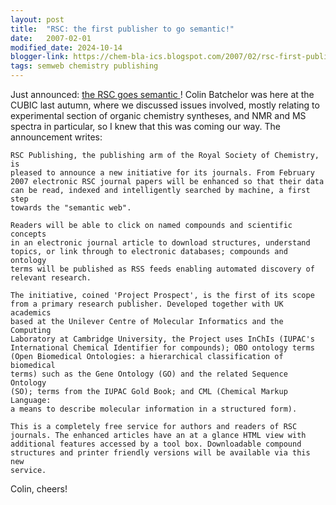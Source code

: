 ```yaml
---
layout: post
title:  "RSC: the first publisher to go semantic!"
date:   2007-02-01
modified_date: 2024-10-14
blogger-link: https://chem-bla-ics.blogspot.com/2007/02/rsc-first-publisher-to-go-semantic.html
tags: semweb chemistry publishing
---
```


Just announced: [the RSC goes semantic <i class="fa-solid fa-box-archive fa-xs"></i>](http://web.archive.org/web/20070211195109/http://www.rsc.org/Publishing/Journals/ProjectProspect/index.asp)!
Colin Batchelor was here at the CUBIC last autumn, where we discussed issues involved, mostly relating to
experimental section of organic chemistry syntheses, and NMR and MS spectra in particular, so I knew that
this was coming our way. The announcement writes:

```
RSC Publishing, the publishing arm of the Royal Society of Chemistry, is
pleased to announce a new initiative for its journals. From February
2007 electronic RSC journal papers will be enhanced so that their data
can be read, indexed and intelligently searched by machine, a first step
towards the "semantic web".

Readers will be able to click on named compounds and scientific concepts
in an electronic journal article to download structures, understand
topics, or link through to electronic databases; compounds and ontology
terms will be published as RSS feeds enabling automated discovery of
relevant research.

The initiative, coined 'Project Prospect', is the first of its scope
from a primary research publisher. Developed together with UK academics
based at the Unilever Centre of Molecular Informatics and the Computing
Laboratory at Cambridge University, the Project uses InChIs (IUPAC's
International Chemical Identifier for compounds); OBO ontology terms
(Open Biomedical Ontologies: a hierarchical classification of biomedical
terms) such as the Gene Ontology (GO) and the related Sequence Ontology
(SO); terms from the IUPAC Gold Book; and CML (Chemical Markup Language:
a means to describe molecular information in a structured form).

This is a completely free service for authors and readers of RSC
journals. The enhanced articles have an at a glance HTML view with
additional features accessed by a tool box. Downloadable compound
structures and printer friendly versions will be available via this new
service.
```

Colin, cheers!
